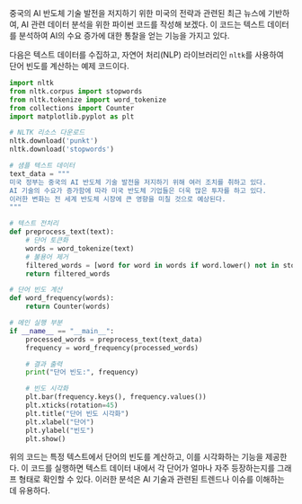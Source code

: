 중국의 AI 반도체 기술 발전을 저지하기 위한 미국의 전략과 관련된 최근 뉴스에 기반하여, AI 관련 데이터 분석을 위한 파이썬 코드를 작성해 보겠다. 이 코드는 텍스트 데이터를 분석하여 AI의 수요 증가에 대한 통찰을 얻는 기능을 가지고 있다. 

다음은 텍스트 데이터를 수집하고, 자연어 처리(NLP) 라이브러리인 `nltk`를 사용하여 단어 빈도를 계산하는 예제 코드이다.

```python
import nltk
from nltk.corpus import stopwords
from nltk.tokenize import word_tokenize
from collections import Counter
import matplotlib.pyplot as plt

# NLTK 리소스 다운로드
nltk.download('punkt')
nltk.download('stopwords')

# 샘플 텍스트 데이터
text_data = """
미국 정부는 중국의 AI 반도체 기술 발전을 저지하기 위해 여러 조치를 취하고 있다. 
AI 기술의 수요가 증가함에 따라 미국 반도체 기업들은 더욱 많은 투자를 하고 있다. 
이러한 변화는 전 세계 반도체 시장에 큰 영향을 미칠 것으로 예상된다.
"""

# 텍스트 전처리
def preprocess_text(text):
    # 단어 토큰화
    words = word_tokenize(text)
    # 불용어 제거
    filtered_words = [word for word in words if word.lower() not in stopwords.words('korean')]
    return filtered_words

# 단어 빈도 계산
def word_frequency(words):
    return Counter(words)

# 메인 실행 부분
if __name__ == "__main__":
    processed_words = preprocess_text(text_data)
    frequency = word_frequency(processed_words)

    # 결과 출력
    print("단어 빈도:", frequency)

    # 빈도 시각화
    plt.bar(frequency.keys(), frequency.values())
    plt.xticks(rotation=45)
    plt.title("단어 빈도 시각화")
    plt.xlabel("단어")
    plt.ylabel("빈도")
    plt.show()
```

위의 코드는 특정 텍스트에서 단어의 빈도를 계산하고, 이를 시각화하는 기능을 제공한다. 이 코드를 실행하면 텍스트 데이터 내에서 각 단어가 얼마나 자주 등장하는지를 그래프 형태로 확인할 수 있다. 이러한 분석은 AI 기술과 관련된 트렌드나 이슈를 이해하는 데 유용하다.